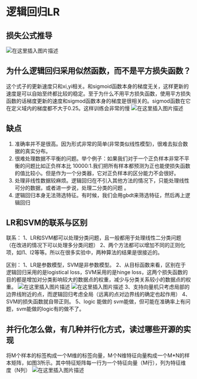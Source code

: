 # 逻辑回归LR
## 损失公式推导
![在这里插入图片描述](https://img-blog.csdnimg.cn/20200208205659171.png?x-oss-process=image/watermark,type_ZmFuZ3poZW5naGVpdGk,shadow_10,text_aHR0cHM6Ly9ibG9nLmNzZG4ubmV0L3FxXzM0MjE5OTU5,size_16,color_FFFFFF,t_70)
## 为什么逻辑回归采用似然函数，而不是平方损失函数？
这个式子的更新速度只和xi,yi相关。和sigmoid函数本身的梯度无关，这样更新的速度是可以自始至终都比较的稳定。至于为什么不用平方损失函数，使用平方损失函数的话梯度更新的速度和sigmod函数本身的梯度是很相关的。sigmod函数在它在定义域内的梯度都不大于0.25。这样训练会非常的慢
![在这里插入图片描述](https://img-blog.csdnimg.cn/20200208210042822.png?x-oss-process=image/watermark,type_ZmFuZ3poZW5naGVpdGk,shadow_10,text_aHR0cHM6Ly9ibG9nLmNzZG4ubmV0L3FxXzM0MjE5OTU5,size_16,color_FFFFFF,t_70)
## 缺点
1. 准确率并不是很高。因为形式非常的简单(非常类似线性模型)，很难去拟合数据的真实分布。
2. 很难处理数据不平衡的问题。举个例子：如果我们对于一个正负样本非常不平衡的问题比如正负样本比 10000:1.我们把所有样本都预测为正也能使损失函数的值比较小。但是作为一个分类器，它对正负样本的区分能力不会很好。
3. 处理非线性数据较麻烦。逻辑回归在不引入其他方法的情况下，只能处理线性可分的数据，或者进一步说，处理二分类的问题 。
4. 逻辑回归本身无法筛选特征。有时候，我们会用gbdt来筛选特征，然后再上逻辑回归
## LR和SVM的联系与区别
联系： 
1、LR和SVM都可以处理分类问题，且一般都用于处理线性二分类问题（在改进的情况下可以处理多分类问题） 
2、两个方法都可以增加不同的正则化项，如l1、l2等等。所以在很多实验中，两种算法的结果是很接近的。 

区别：
1、LR是参数模型，SVM是非参数模型。 
2、从目标函数来看，区别在于逻辑回归采用的是logistical loss，SVM采用的是hinge loss，这两个损失函数的目的都是增加对分类影响较大的数据点的权重，减少与分类关系较小的数据点的权重。
![在这里插入图片描述](https://img-blog.csdnimg.cn/20200106104213951.png)
![在这里插入图片描述](https://img-blog.csdnimg.cn/20200208210339296.png) 3、支持向量机只考虑局部的边界线附近的点，而逻辑回归考虑全局（远离的点对边界线的确定也起作用）
 4、SVM的损失函数就自带正则。 
 5、logic 能做的 svm能做，但可能在准确率上有问题，svm能做的logic有的做不了。

## 并行化怎么做，有几种并行化方式，读过哪些开源的实现
将M个样本的标签构成一个M维的标签向量，M个N维特征向量构成一个M*N的样本矩阵，如图3所示。其中特征矩阵每一行为一个特征向量（M行），列为特征维度（N列）
![在这里插入图片描述](https://img-blog.csdnimg.cn/20200208210558442.png?x-oss-process=image/watermark,type_ZmFuZ3poZW5naGVpdGk,shadow_10,text_aHR0cHM6Ly9ibG9nLmNzZG4ubmV0L3FxXzM0MjE5OTU5,size_16,color_FFFFFF,t_70)